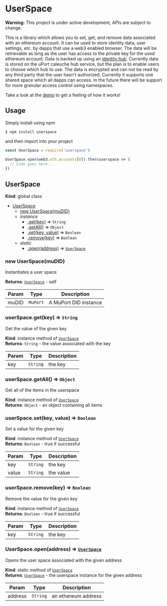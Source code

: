 # UserSpace

**Warning:** This project is under active development, APIs are subject to change.

This is a library which allows you to set, get, and remove data associated with an ethereum account. It can be used to store identity data, user settings, etc. by dapps that use a web3 enabled browser. The data will be retrievable as long as the user has access to the private key for the used ethereum account. Data is backed up using an [identity hub](https://github.com/decentralized-identity/hubs/blob/master/explainer.md). Currently data is stored on the uPort caleuche hub service, but the plan is to enable users to choose which hub to use. The data is encrypted and can not be read by any third party that the user hasn't authorized. Currently it supports one shared space which all dapps can access. In the future there will be support for more granular access control using namespaces.

Take a look at the [demo](https://developer.uport.me/userspace/example/) to get a feeling of how it works!

## Usage
Simply install using npm
```
$ npm install userspace
```
and then import into your project
```js
const UserSpace = require('userspace')

UserSpace.open(web3.eth.accounts[0]).then(userspace => {
  // Code goes here...
})
```

<a name="UserSpace"></a>

## UserSpace
**Kind**: global class  

* [UserSpace](#UserSpace)
    * [new UserSpace(muDID)](#new_UserSpace_new)
    * _instance_
        * [.get(key)](#UserSpace+get) ⇒ <code>String</code>
        * [.getAll()](#UserSpace+getAll) ⇒ <code>Object</code>
        * [.set(key, value)](#UserSpace+set) ⇒ <code>Boolean</code>
        * [.remove(key)](#UserSpace+remove) ⇒ <code>Boolean</code>
    * _static_
        * [.open(address)](#UserSpace.open) ⇒ [<code>UserSpace</code>](#UserSpace)

<a name="new_UserSpace_new"></a>

### new UserSpace(muDID)
Instantiates a user space

**Returns**: [<code>UserSpace</code>](#UserSpace) - self  

| Param | Type | Description |
| --- | --- | --- |
| muDID | <code>MuPort</code> | A MuPort DID instance |

<a name="UserSpace+get"></a>

### userSpace.get(key) ⇒ <code>String</code>
Get the value of the given key

**Kind**: instance method of [<code>UserSpace</code>](#UserSpace)  
**Returns**: <code>String</code> - the value associated with the key  

| Param | Type | Description |
| --- | --- | --- |
| key | <code>String</code> | the key |

<a name="UserSpace+getAll"></a>

### userSpace.getAll() ⇒ <code>Object</code>
Get all of the items in the userspace

**Kind**: instance method of [<code>UserSpace</code>](#UserSpace)  
**Returns**: <code>Object</code> - an object containing all items  
<a name="UserSpace+set"></a>

### userSpace.set(key, value) ⇒ <code>Boolean</code>
Set a value for the given key

**Kind**: instance method of [<code>UserSpace</code>](#UserSpace)  
**Returns**: <code>Boolean</code> - true if successful  

| Param | Type | Description |
| --- | --- | --- |
| key | <code>String</code> | the key |
| value | <code>String</code> | the value |

<a name="UserSpace+remove"></a>

### userSpace.remove(key) ⇒ <code>Boolean</code>
Remove the value for the given key

**Kind**: instance method of [<code>UserSpace</code>](#UserSpace)  
**Returns**: <code>Boolean</code> - true if successful  

| Param | Type | Description |
| --- | --- | --- |
| key | <code>String</code> | the key |

<a name="UserSpace.open"></a>

### UserSpace.open(address) ⇒ [<code>UserSpace</code>](#UserSpace)
Opens the user space associated with the given address

**Kind**: static method of [<code>UserSpace</code>](#UserSpace)  
**Returns**: [<code>UserSpace</code>](#UserSpace) - the userspace instance for the given address  

| Param | Type | Description |
| --- | --- | --- |
| address | <code>String</code> | an ethereum address |


